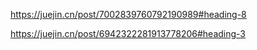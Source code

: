 https://juejin.cn/post/7002839760792190989#heading-8

https://juejin.cn/post/6942322281913778206#heading-3

